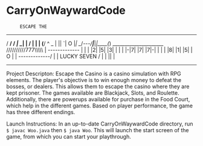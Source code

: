 # CarryOnWaywardCode

         ESCAPE THE
  ___  _  __ ___ _  _ ___ _
 / __\/ \/ _|_ _| \| /   | |
| (__/ ^ \_ \| ||  `|  O |_|
 \__/_---/__|___|_|\_\___(_)
    _____________________  
   //////////777\\\\\\\\\\
  |    *-------------*    |
  |    | |2| |5| |3| |    |
  |    |-|7| |7| |7|-|    |
  |    | |8| |1| |5| | O  |
  |    *-------------*/   |
  |      LUCKY SEVEN /    |
  |                 ||    |

_____________________________________________

Project Descripton:
Escape the Casino is a casino simulation with RPG elements. The player's objective is to win enough money to defeat the bosses, or dealers. This allows them to escape the casino where they are kept prisoner. The games available are Blackjack, Slots, and Roulette. Additionally, there are powerups available for purchase in the Food Court, which help in the different games. Based on player performance, the game has three different endings.

Launch Instructions:
In an up-to-date CarryOnWaywardCode directory, run `$ javac Woo.java` then `$ java Woo`. This will launch the start screen of the game, from which you can start your playthrough.